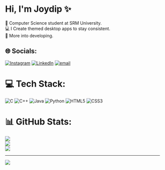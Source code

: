 # Hi, I'm Joydip ✨

🧠 Computer Science student at SRM University.<br>
💻 I Create themed desktop apps to stay consistent.<br>
📝 More into developing.<br>



## 🌐 Socials:
[![Instagram](https://img.shields.io/badge/Instagram-%23E4405F.svg?logo=Instagram&logoColor=white)](https://instagram.com/https://www.instagram.com/jdeb._/) [![LinkedIn](https://img.shields.io/badge/LinkedIn-%230077B5.svg?logo=linkedin&logoColor=white)](https://linkedin.com/in/https://www.linkedin.com/in/joydip-d-998946324/) [![email](https://img.shields.io/badge/Email-D14836?logo=gmail&logoColor=white)](mailto:joydip.insight@gmail.com) 

# 💻 Tech Stack:
![C](https://img.shields.io/badge/c-%2300599C.svg?style=flat-square&logo=c&logoColor=white) ![C++](https://img.shields.io/badge/c++-%2300599C.svg?style=flat-square&logo=c%2B%2B&logoColor=white) ![Java](https://img.shields.io/badge/java-%23ED8B00.svg?style=flat-square&logo=openjdk&logoColor=white) ![Python](https://img.shields.io/badge/python-3670A0?style=flat-square&logo=python&logoColor=ffdd54) ![HTML5](https://img.shields.io/badge/html5-%23E34F26.svg?style=flat-square&logo=html5&logoColor=white) ![CSS3](https://img.shields.io/badge/css3-%231572B6.svg?style=flat-square&logo=css3&logoColor=white)
# 📊 GitHub Stats:
![](https://github-readme-stats.vercel.app/api?username=joydip7&theme=merko&hide_border=false&include_all_commits=false&count_private=false)<br/>
![](https://nirzak-streak-stats.vercel.app/?user=joydip7&theme=merko&hide_border=false)<br/>
![](https://github-readme-stats.vercel.app/api/top-langs/?username=joydip7&theme=merko&hide_border=false&include_all_commits=false&count_private=false&layout=compact)

---
[![](https://visitcount.itsvg.in/api?id=joydip7&icon=0&color=0)](https://visitcount.itsvg.in)

<!-- Proudly created with GPRM ( https://gprm.itsvg.in ) -->
